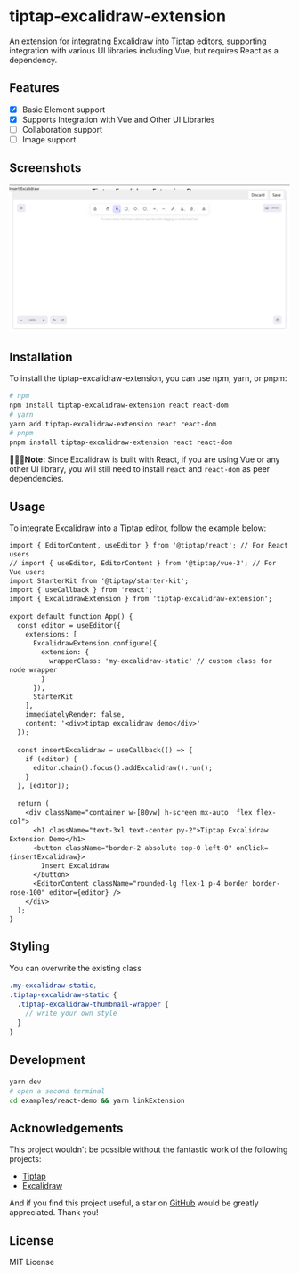 # tiptap-excalidraw-extension

An extension for integrating Excalidraw into Tiptap editors, supporting integration with various UI libraries including Vue, but requires React as a dependency.

## Features

- [x] Basic Element support
- [x] Supports Integration with Vue and Other UI Libraries
- [ ] Collaboration support
- [ ] Image support

## Screenshots

![screenshot](https://github.com/chenxiaoyao6228/tiptap-excalidraw-extension/blob/master/screenshot.png?raw=true)

## Installation

To install the tiptap-excalidraw-extension, you can use npm, yarn, or pnpm:

```bash
# npm
npm install tiptap-excalidraw-extension react react-dom
# yarn
yarn add tiptap-excalidraw-extension react react-dom
# pnpm
pnpm install tiptap-excalidraw-extension react react-dom

```

**🚧🚧🚧Note:** Since Excalidraw is built with React, if you are using Vue or any other UI library, you will still need to install `react` and `react-dom` as peer dependencies.

## Usage

To integrate Excalidraw into a Tiptap editor, follow the example below:

```tsx
import { EditorContent, useEditor } from '@tiptap/react'; // For React users
// import { useEditor, EditorContent } from '@tiptap/vue-3'; // For Vue users
import StarterKit from '@tiptap/starter-kit';
import { useCallback } from 'react';
import { ExcalidrawExtension } from 'tiptap-excalidraw-extension';

export default function App() {
  const editor = useEditor({
    extensions: [
      ExcalidrawExtension.configure({
        extension: {
          wrapperClass: 'my-excalidraw-static' // custom class for node wrapper
        }
      }),
      StarterKit
    ],
    immediatelyRender: false,
    content: '<div>tiptap excalidraw demo</div>'
  });

  const insertExcalidraw = useCallback(() => {
    if (editor) {
      editor.chain().focus().addExcalidraw().run();
    }
  }, [editor]);

  return (
    <div className="container w-[80vw] h-screen mx-auto  flex flex-col">
      <h1 className="text-3xl text-center py-2">Tiptap Excalidraw Extension Demo</h1>
      <button className="border-2 absolute top-0 left-0" onClick={insertExcalidraw}>
        Insert Excalidraw
      </button>
      <EditorContent className="rounded-lg flex-1 p-4 border border-rose-100" editor={editor} />
    </div>
  );
}
```

## Styling

You can overwrite the existing class

```scss
.my-excalidraw-static,
.tiptap-excalidraw-static {
  .tiptap-excalidraw-thumbnail-wrapper {
    // write your own style
  }
}
```

## Development

```bash
yarn dev
# open a second terminal
cd examples/react-demo && yarn linkExtension
```

## Acknowledgements

This project wouldn't be possible without the fantastic work of the following projects:

- [Tiptap](https://github.com/ueberdosis/tiptap)
- [Excalidraw](https://github.com/excalidraw/excalidraw)

And if you find this project useful, a star on [GitHub](https://github.com/chenxiaoyao6228/tiptap-excalidraw-extension) would be greatly appreciated. Thank you!

## License

MIT License
